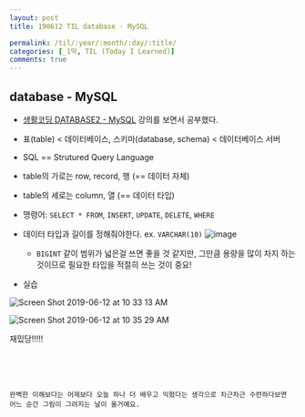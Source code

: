 ```yaml
---
layout: post
title: 190612 TIL database - MySQL

permalink: /til/:year/:month/:day/:title/
categories: [_1막, TIL (Today I Learned)]
comments: true
---
```


## **database - MySQL**
- [생활코딩 DATABASE2 - MySQL](https://opentutorials.org/course/3161) 강의를 보면서 공부했다.
- 표(table) < 데이터베이스, 스키마(database, schema) < 데이터베이스 서버
- SQL == Strutured Query Language
- table의 가로는 row, record, 행 (== 데이터 자체)
- table의 세로는 column, 열 (== 데이터 타입)
- 명령어: `SELECT * FROM`, `INSERT`, `UPDATE`, `DELETE`, `WHERE` 
- 데이터 타입과 길이를 정해줘야한다. ex. `VARCHAR(10)`
![image](https://user-images.githubusercontent.com/40848630/59397175-9edf8300-8dc6-11e9-9d67-062600d11f41.png)
    - `BIGINT` 같이 범위가 넓은걸 쓰면 좋을 것 같지만, 그만큼 용량을 많이 차지 하는 것이므로 필요한 타입을 적절히 쓰는 것이 중요!

- 실습  

![Screen Shot 2019-06-12 at 10 33 13 AM](https://user-images.githubusercontent.com/40848630/59397271-f67dee80-8dc6-11e9-888d-dea3cc71ba7c.png)

![Screen Shot 2019-06-12 at 10 35 29 AM](https://user-images.githubusercontent.com/40848630/59397272-f67dee80-8dc6-11e9-93d5-2c95c0be9f62.png)

재밌당!!!!!

<br/>
<br/>
<br/>

```
완벽한 이해보다는 어제보다 오늘 하나 더 배우고 익혔다는 생각으로 차근차근 수련하다보면 어느 순간 그림이 그려지는 날이 올거예요.
```
